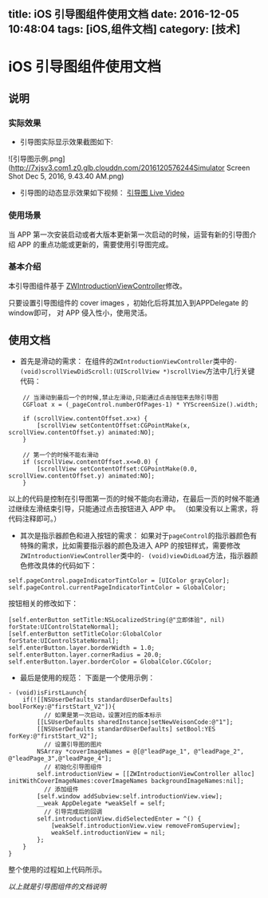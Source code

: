 title: iOS 引导图组件使用文档
date: 2016-12-05 10:48:04
tags: [iOS,组件文档]
category: [技术]
---
# iOS 引导图组件使用文档
## 说明
### 实际效果

* 引导图实际显示效果截图如下:
<!--more-->

![引导图示例.png](http://7xjsv3.com1.z0.glb.clouddn.com/2016120576244Simulator Screen Shot Dec 5, 2016, 9.43.40 AM.png)

* 引导图的动态显示效果如下视频：
[引导图 Live Video](https://appetize.io/embed/29xabc89e2u0j8uh3y0dkkk0yg?device=iphone5s&scale=75&orientation=portrait&osVersion=9.3)

### 使用场景

当 APP 第一次安装启动或者大版本更新第一次启动的时候，运营有新的引导图介绍 APP 的重点功能或更新的，需要使用引导图完成。

### 基本介绍

本引导图组件基于 [ZWIntroductionViewController](https://github.com/squarezw/ZWIntroductionViewController)修改。

只要设置引导图组件的 cover images ，初始化后将其加入到APPDelegate 的window即可， 对 APP 侵入性小，使用灵活。

## 使用文档
* 首先是滑动的需求：
在组件的`ZWIntroductionViewController`类中的`- (void)scrollViewDidScroll:(UIScrollView *)scrollView`方法中几行关键代码：

```
    // 当滑动到最后一个的时候,禁止左滑动,只能通过点击按钮来去除引导图
    CGFloat x = (_pageControl.numberOfPages-1) * YYScreenSize().width;
    
    if (scrollView.contentOffset.x>x) {
        [scrollView setContentOffset:CGPointMake(x, scrollView.contentOffset.y) animated:NO];
    }
    
    // 第一个的时候不能右滑动
    if (scrollView.contentOffset.x<=0.0) {
        [scrollView setContentOffset:CGPointMake(0.0, scrollView.contentOffset.y) animated:NO];
    }
```

以上的代码是控制在引导图第一页的时候不能向右滑动，在最后一页的时候不能通过继续左滑结束引导，只能通过点击按钮进入 APP 中。
（如果没有以上需求，将代码注释即可。）
* 其次是指示器颜色和进入按钮的需求：
如果对于`pageControl`的指示器颜色有特殊的需求，比如需要指示器的颜色及进入 APP 的按钮样式，需要修改`ZWIntroductionViewController`类中的`- (void)viewDidLoad`方法，指示器颜色修改具体的代码如下：

```
self.pageControl.pageIndicatorTintColor = [UIColor grayColor];
self.pageControl.currentPageIndicatorTintColor = GlobalColor;
```

按钮相关的修改如下：

```
[self.enterButton setTitle:NSLocalizedString(@"立即体验", nil) forState:UIControlStateNormal];
[self.enterButton setTitleColor:GlobalColor forState:UIControlStateNormal];
self.enterButton.layer.borderWidth = 1.0;
self.enterButton.layer.cornerRadius = 20.0;
self.enterButton.layer.borderColor = GlobalColor.CGColor;
```

* 最后是使用的规范：
下面是一个使用示例：

```
- (void)isFirstLaunch{
    if(![[NSUserDefaults standardUserDefaults] boolForKey:@"firstStart_V2"]){
		  // 如果是第一次启动，设置对应的版本标示
        [[LSUserDefaults sharedInstance]setNewVeisonCode:@"1"];
        [[NSUserDefaults standardUserDefaults] setBool:YES forKey:@"firstStart_V2"];
		  // 设置引导图的图片
        NSArray *coverImageNames = @[@"leadPage_1", @"leadPage_2", @"leadPage_3",@"leadPage_4"];
		  // 初始化引导图组件
        self.introductionView = [[ZWIntroductionViewController alloc] initWithCoverImageNames:coverImageNames backgroundImageNames:nil];
		  // 添加组件
        [self.window addSubview:self.introductionView.view];
        __weak AppDelegate *weakSelf = self;
		  // 引导完成后的回调
        self.introductionView.didSelectedEnter = ^() {
            [weakSelf.introductionView.view removeFromSuperview];
            weakSelf.introductionView = nil;
        };
    }
}
```

整个使用的过程如上代码所示。

*以上就是引导图组件的文档说明*